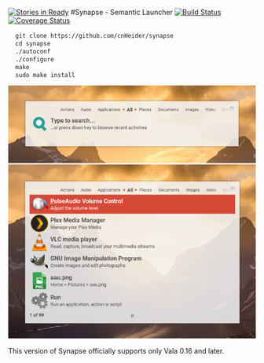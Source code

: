 [![Stories in Ready](https://badge.waffle.io/cnHeider/synapse.png?label=ready&title=Ready)](https://waffle.io/cnHeider/synapse)
#Synapse - Semantic Launcher [![Build Status](https://travis-ci.org/cnHeider/synapse.svg?branch=master)](https://travis-ci.org/cnHeider/synapse) [![Coverage Status](https://coveralls.io/repos/github/cnHeider/synapse/badge.svg?branch=master)](https://coveralls.io/github/cnHeider/synapse?branch=master)
```
  git clone https://github.com/cnHeider/synapse
  cd synapse
  ./autoconf
  ./configure 
  make
  sudo make install
```
![alt text](screenshots/nosearch.png "Alt-enter")
![alt text](screenshots/psearch.png "p")

This version of Synapse officially supports only Vala 0.16 and later.
